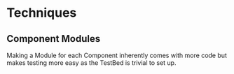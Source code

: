 # Techniques

## Component Modules

Making a Module for each Component inherently comes with more code but makes
testing more easy as the TestBed is trivial to set up.
